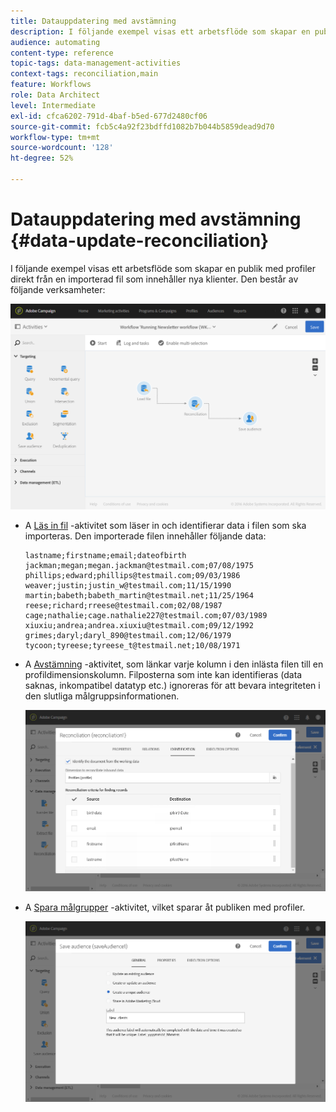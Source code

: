```yaml
---
title: Datauppdatering med avstämning
description: I följande exempel visas ett arbetsflöde som skapar en publik med profiler direkt från en importerad fil som innehåller nya klienter.
audience: automating
content-type: reference
topic-tags: data-management-activities
context-tags: reconciliation,main
feature: Workflows
role: Data Architect
level: Intermediate
exl-id: cfca6202-791d-4baf-b5ed-677d2480cf06
source-git-commit: fcb5c4a92f23bdffd1082b7b044b5859dead9d70
workflow-type: tm+mt
source-wordcount: '128'
ht-degree: 52%

---
```


# Datauppdatering med avstämning {#data-update-reconciliation}

I följande exempel visas ett arbetsflöde som skapar en publik med profiler direkt från en importerad fil som innehåller nya klienter.  Den består av följande verksamheter:

![](assets/identification_example2.png)

* A [Läs in fil](../../automating/using/load-file.md) -aktivitet som läser in och identifierar data i filen som ska importeras. Den importerade filen innehåller följande data:

  ```
  lastname;firstname;email;dateofbirth
  jackman;megan;megan.jackman@testmail.com;07/08/1975
  phillips;edward;phillips@testmail.com;09/03/1986
  weaver;justin;justin_w@testmail.com;11/15/1990
  martin;babeth;babeth_martin@testmail.net;11/25/1964
  reese;richard;rreese@testmail.com;02/08/1987
  cage;nathalie;cage.nathalie227@testmail.com;07/03/1989
  xiuxiu;andrea;andrea.xiuxiu@testmail.com;09/12/1992
  grimes;daryl;daryl_890@testmail.com;12/06/1979
  tycoon;tyreese;tyreese_t@testmail.net;10/08/1971
  ```

* A [Avstämning](../../automating/using/reconciliation.md) -aktivitet, som länkar varje kolumn i den inlästa filen till en profildimensionskolumn. Filposterna som inte kan identifieras (data saknas, inkompatibel datatyp etc.)  ignoreras för att bevara integriteten i den slutliga målgruppsinformationen.

  ![](assets/identification_example1.png)

* A [Spara målgrupper](../../automating/using/save-audience.md) -aktivitet, vilket sparar åt publiken med profiler.

  ![](assets/identification_example3.png)
